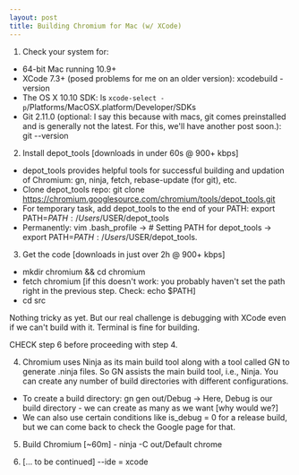 ```yaml
---
layout: post
title: Building Chromium for Mac (w/ XCode)
---
```


1. Check your system for:
  - 64-bit Mac running 10.9+
  - XCode 7.3+ (posed problems for me on an older version): xcodebuild -version
  - The OS X 10.10 SDK: ls `xcode-select -p`/Platforms/MacOSX.platform/Developer/SDKs
  - Git 2.11.0 (optional: I say this because with macs, git comes preinstalled and is generally not the latest. For this, we'll have another post soon.): git --version
 
 2. Install depot_tools [downloads in under 60s @ 900+ kbps]
  - depot_tools provides helpful tools for successful building and updation of Chromium: gn, ninja, fetch, rebase-update (for git), etc.
  - Clone depot_tools repo: git clone https://chromium.googlesource.com/chromium/tools/depot_tools.git
  - For temporary task, add depot_tools to the end of your PATH: export PATH=$PATH:/Users/$USER/depot_tools
  - Permanently: vim .bash_profile -> # Setting PATH for depot_tools -> export PATH=$PATH:/Users/$USER/depot_tools.
  
  3. Get the code [downloads in just over 2h @ 900+ kbps]
  - mkdir chromium && cd chromium
  - fetch chromium [if this doesn't work: you probably haven't set the path right in the previous step. Check: echo $PATH]
  - cd src
  
  Nothing tricky as yet. But our real challenge is debugging with XCode even if we can't build with it. Terminal is fine for building.
  
  CHECK step 6 before proceeding with step 4.
  
  4. Chromium uses Ninja as its main build tool along with a tool called GN to generate .ninja files. So GN assists the main build tool, i.e., Ninja.
  You can create any number of build directories with different configurations. 
   - To create a build directory: gn gen out/Debug -> Here, Debug is our build directory - we can create as many as we want [why would we?]
   - We can also use certain conditions like is_debug = 0 for a release build, but we can come back to check the Google page for that.
  
  5. Build Chromium [~60m]
    - ninja -C out/Default chrome

6. [... to be continued] --ide = xcode
